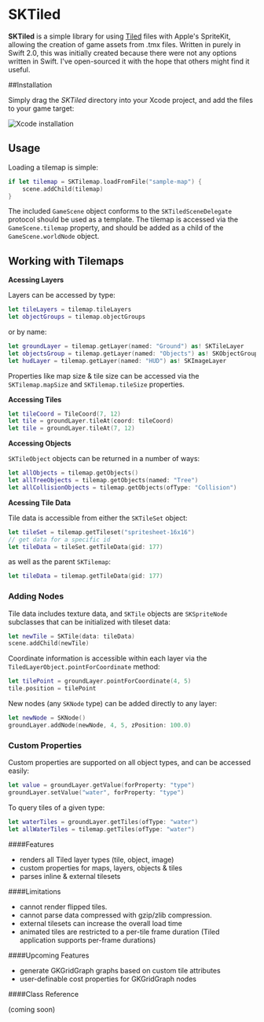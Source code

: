 # SKTiled

**SKTiled** is a simple library for using [Tiled](http://www.mapeditor.org) files with Apple's SpriteKit, allowing the creation of game assets from .tmx files. Written in purely in Swift 2.0, this was initially created because there were not any options written in Swift. I've open-sourced it with the hope that others might find it useful.

##Installation

Simply drag the *SKTiled* directory into your Xcode project, and add the files to your game target:

![Xcode installation](https://github.com/mfessenden/SKTiled/blob/master/doc/installation.png)


## Usage

Loading a tilemap is simple:

```swift
if let tilemap = SKTilemap.loadFromFile("sample-map") {
    scene.addChild(tilemap)
}
```

The included `GameScene` object conforms to the `SKTiledSceneDelegate` protocol should be used as a template. The tilemap is accessed via the `GameScene.tilemap` property, and should be added as a child of the `GameScene.worldNode` object.


## Working with Tilemaps


**Acessing Layers**


Layers can be accessed by type:

```swift
let tileLayers = tilemap.tileLayers
let objectGroups = tilemap.objectGroups
```

or by name:

```swift
let groundLayer = tilemap.getLayer(named: "Ground") as! SKTileLayer
let objectsGroup = tilemap.getLayer(named: "Objects") as! SKObjectGroup
let hudLayer = tilemap.getLayer(named: "HUD") as! SKImageLayer
```

Properties like map size & tile size can be accessed via the `SKTilemap.mapSize` and `SKTilemap.tileSize` properties.


**Accessing Tiles**

```swift
let tileCoord = TileCoord(7, 12)
let tile = groundLayer.tileAt(coord: tileCoord)
let tile = groundLayer.tileAt(7, 12)
```

**Accessing Objects**

`SKTileObject` objects can be returned in a number of ways:

```swift
let allObjects = tilemap.getObjects()
let allTreeObjects = tilemap.getObjects(named: "Tree")
let allCollisionObjects = tilemap.getObjects(ofType: "Collision")
```

**Acessing Tile Data**

Tile data is accessible from either the `SKTileSet` object:

```swift
let tileSet = tilemap.getTileset("spritesheet-16x16")
// get data for a specific id
let tileData = tileSet.getTileData(gid: 177)
```


as well as the parent `SKTilemap`:

```swift
let tileData = tilemap.getTileData(gid: 177)
```


### Adding Nodes

Tile data includes texture data, and `SKTile` objects are `SKSpriteNode` subclasses that can be initialized with tileset data:

```swift
let newTile = SKTile(data: tileData)
scene.addChild(newTile)
```

Coordinate information is accessible within each layer via the `TiledLayerObject.pointForCoordinate` method:

```swift
let tilePoint = groundLayer.pointForCoordinate(4, 5)
tile.position = tilePoint
```

New nodes (any `SKNode` type) can be added directly to any layer:


```swift
let newNode = SKNode()
groundLayer.addNode(newNode, 4, 5, zPosition: 100.0)
```

### Custom Properties

Custom properties are supported on all object types, and can be accessed easily:

```swift
let value = groundLayer.getValue(forProperty: "type")
groundLayer.setValue("water", forProperty: "type")
```

To query tiles of a given type:

```swift
let waterTiles = groundLayer.getTiles(ofType: "water")
let allWaterTiles = tilemap.getTiles(ofType: "water")
```

####Features

- renders all Tiled layer types (tile, object, image)
- custom properties for maps, layers, objects & tiles
- parses inline & external tilesets


####Limitations

- cannot render flipped tiles.
- cannot parse data compressed with gzip/zlib compression.
- external tilesets can increase the overall load time
- animated tiles are restricted to a per-tile frame duration (Tiled application supports per-frame durations)


####Upcoming Features

- generate GKGridGraph graphs based on custom tile attributes
- user-definable cost properties for GKGridGraph nodes


####Class Reference

(coming soon)